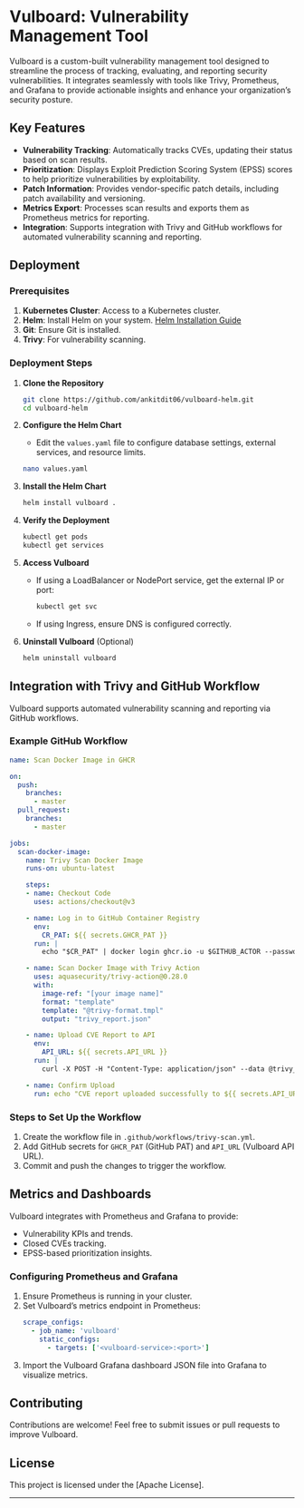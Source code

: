 # Vulboard: Vulnerability Management Tool

Vulboard is a custom-built vulnerability management tool designed to streamline the process of tracking, evaluating, and reporting security vulnerabilities. It integrates seamlessly with tools like Trivy, Prometheus, and Grafana to provide actionable insights and enhance your organization’s security posture.

## Key Features

- **Vulnerability Tracking**: Automatically tracks CVEs, updating their status based on scan results.
- **Prioritization**: Displays Exploit Prediction Scoring System (EPSS) scores to help prioritize vulnerabilities by exploitability.
- **Patch Information**: Provides vendor-specific patch details, including patch availability and versioning.
- **Metrics Export**: Processes scan results and exports them as Prometheus metrics for reporting.
- **Integration**: Supports integration with Trivy and GitHub workflows for automated vulnerability scanning and reporting.

## Deployment

### Prerequisites

1. **Kubernetes Cluster**: Access to a Kubernetes cluster.
2. **Helm**: Install Helm on your system. [Helm Installation Guide](https://helm.sh/docs/intro/install/)
3. **Git**: Ensure Git is installed.
4. **Trivy**: For vulnerability scanning.

### Deployment Steps

1. **Clone the Repository**

   ```bash
   git clone https://github.com/ankitdit06/vulboard-helm.git
   cd vulboard-helm
   ```

2. **Configure the Helm Chart**
   - Edit the `values.yaml` file to configure database settings, external services, and resource limits.

   ```bash
   nano values.yaml
   ```

3. **Install the Helm Chart**

   ```bash
   helm install vulboard .
   ```

4. **Verify the Deployment**
   ```bash
   kubectl get pods
   kubectl get services
   ```

5. **Access Vulboard**
   - If using a LoadBalancer or NodePort service, get the external IP or port:
     ```bash
     kubectl get svc
     ```
   - If using Ingress, ensure DNS is configured correctly.

6. **Uninstall Vulboard** (Optional)
   ```bash
   helm uninstall vulboard
   ```

## Integration with Trivy and GitHub Workflow

Vulboard supports automated vulnerability scanning and reporting via GitHub workflows.

### Example GitHub Workflow

```yaml
name: Scan Docker Image in GHCR

on:
  push:
    branches:
      - master
  pull_request:
    branches:
      - master

jobs:
  scan-docker-image:
    name: Trivy Scan Docker Image
    runs-on: ubuntu-latest

    steps:
    - name: Checkout Code
      uses: actions/checkout@v3

    - name: Log in to GitHub Container Registry
      env:
        CR_PAT: ${{ secrets.GHCR_PAT }}
      run: |
        echo "$CR_PAT" | docker login ghcr.io -u $GITHUB_ACTOR --password-stdin

    - name: Scan Docker Image with Trivy Action
      uses: aquasecurity/trivy-action@0.28.0
      with:
        image-ref: "[your image name]"
        format: "template"
        template: "@trivy-format.tmpl"
        output: "trivy_report.json"

    - name: Upload CVE Report to API
      env:
        API_URL: ${{ secrets.API_URL }}
      run: |
        curl -X POST -H "Content-Type: application/json" --data @trivy_report.json $API_URL

    - name: Confirm Upload
      run: echo "CVE report uploaded successfully to ${{ secrets.API_URL }}"
```

### Steps to Set Up the Workflow

1. Create the workflow file in `.github/workflows/trivy-scan.yml`.
2. Add GitHub secrets for `GHCR_PAT` (GitHub PAT) and `API_URL` (Vulboard API URL).
3. Commit and push the changes to trigger the workflow.

## Metrics and Dashboards

Vulboard integrates with Prometheus and Grafana to provide:

- Vulnerability KPIs and trends.
- Closed CVEs tracking.
- EPSS-based prioritization insights.

### Configuring Prometheus and Grafana

1. Ensure Prometheus is running in your cluster.
2. Set Vulboard’s metrics endpoint in Prometheus:
   ```yaml
   scrape_configs:
     - job_name: 'vulboard'
       static_configs:
         - targets: ['<vulboard-service>:<port>']
   ```
3. Import the Vulboard Grafana dashboard JSON file into Grafana to visualize metrics.

## Contributing

Contributions are welcome! Feel free to submit issues or pull requests to improve Vulboard.

## License

This project is licensed under the [Apache License].

---
